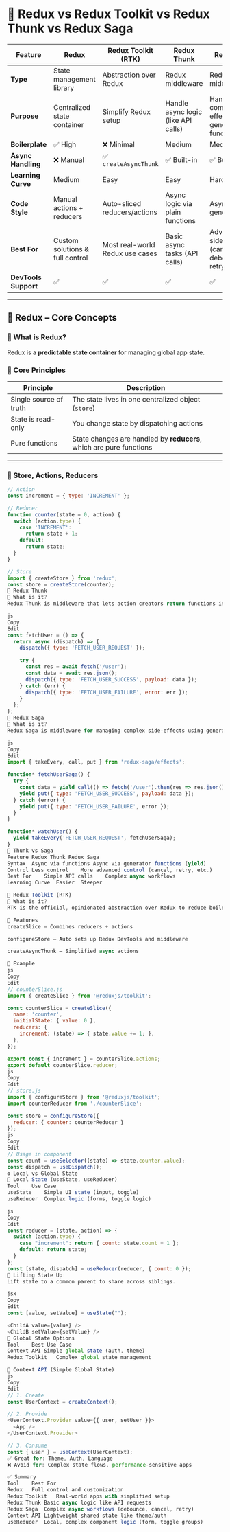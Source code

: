 # 🔁 Redux vs Redux Toolkit vs Redux Thunk vs Redux Saga

| **Feature**         | **Redux**                          | **Redux Toolkit (RTK)**             | **Redux Thunk**                         | **Redux Saga**                                       |
|---------------------|------------------------------------|-------------------------------------|------------------------------------------|------------------------------------------------------|
| **Type**            | State management library           | Abstraction over Redux              | Redux middleware                         | Redux middleware                                     |
| **Purpose**         | Centralized state container        | Simplify Redux setup                | Handle async logic (like API calls)      | Handle complex side-effects via generator functions |
| **Boilerplate**     | ✅ High                            | ❌ Minimal                          | Medium                                   | Medium                                               |
| **Async Handling**  | ❌ Manual                          | ✅ `createAsyncThunk`               | ✅ Built-in                              | ✅ Built-in                                          |
| **Learning Curve**  | Medium                             | Easy                                | Easy                                     | Hard                                                 |
| **Code Style**      | Manual actions + reducers          | Auto-sliced reducers/actions        | Async logic via plain functions          | Async flow via generator/yield                      |
| **Best For**        | Custom solutions & full control    | Most real-world Redux use cases     | Basic async tasks (API calls)            | Advanced side-effects (cancel, debounce, retry...)  |
| **DevTools Support**| ✅                                  | ✅                                   | ✅                                       | ✅                                                   |

---

## 📘 Redux – Core Concepts

### 🔹 What is Redux?

Redux is a **predictable state container** for managing global app state.

### 🔹 Core Principles

| Principle              | Description                                                                 |
|------------------------|-----------------------------------------------------------------------------|
| Single source of truth | The state lives in one centralized object (`store`)                         |
| State is read-only     | You change state by dispatching actions                                     |
| Pure functions         | State changes are handled by **reducers**, which are pure functions         |

---

### 🔹 Store, Actions, Reducers

```js
// Action
const increment = { type: 'INCREMENT' };

// Reducer
function counter(state = 0, action) {
  switch (action.type) {
    case 'INCREMENT':
      return state + 1;
    default:
      return state;
  }
}

// Store
import { createStore } from 'redux';
const store = createStore(counter);
🔁 Redux Thunk
🔹 What is it?
Redux Thunk is middleware that lets action creators return functions instead of plain objects.

js
Copy
Edit
const fetchUser = () => {
  return async (dispatch) => {
    dispatch({ type: 'FETCH_USER_REQUEST' });

    try {
      const res = await fetch('/user');
      const data = await res.json();
      dispatch({ type: 'FETCH_USER_SUCCESS', payload: data });
    } catch (err) {
      dispatch({ type: 'FETCH_USER_FAILURE', error: err });
    }
  };
};
🧬 Redux Saga
🔹 What is it?
Redux Saga is middleware for managing complex side-effects using generator functions.

js
Copy
Edit
import { takeEvery, call, put } from 'redux-saga/effects';

function* fetchUserSaga() {
  try {
    const data = yield call(() => fetch('/user').then(res => res.json()));
    yield put({ type: 'FETCH_USER_SUCCESS', payload: data });
  } catch (error) {
    yield put({ type: 'FETCH_USER_FAILURE', error });
  }
}

function* watchUser() {
  yield takeEvery('FETCH_USER_REQUEST', fetchUserSaga);
}
🔹 Thunk vs Saga
Feature	Redux Thunk	Redux Saga
Syntax	Async via functions	Async via generator functions (yield)
Control	Less control	More advanced control (cancel, retry, etc.)
Best For	Simple API calls	Complex async workflows
Learning Curve	Easier	Steeper

🧠 Redux Toolkit (RTK)
🔹 What is it?
RTK is the official, opinionated abstraction over Redux to reduce boilerplate and simplify setup.

🔹 Features
createSlice – Combines reducers + actions

configureStore – Auto sets up Redux DevTools and middleware

createAsyncThunk – Simplified async actions

🔹 Example
js
Copy
Edit
// counterSlice.js
import { createSlice } from '@reduxjs/toolkit';

const counterSlice = createSlice({
  name: 'counter',
  initialState: { value: 0 },
  reducers: {
    increment: (state) => { state.value += 1; },
  },
});

export const { increment } = counterSlice.actions;
export default counterSlice.reducer;
js
Copy
Edit
// store.js
import { configureStore } from '@reduxjs/toolkit';
import counterReducer from './counterSlice';

const store = configureStore({
  reducer: { counter: counterReducer }
});
js
Copy
Edit
// Usage in component
const count = useSelector((state) => state.counter.value);
const dispatch = useDispatch();
⚙️ Local vs Global State
🔹 Local State (useState, useReducer)
Tool	Use Case
useState	Simple UI state (input, toggle)
useReducer	Complex logic (forms, toggle logic)

js
Copy
Edit
const reducer = (state, action) => {
  switch (action.type) {
    case "increment": return { count: state.count + 1 };
    default: return state;
  }
};
const [state, dispatch] = useReducer(reducer, { count: 0 });
🔹 Lifting State Up
Lift state to a common parent to share across siblings.

jsx
Copy
Edit
const [value, setValue] = useState("");

<ChildA value={value} />
<ChildB setValue={setValue} />
🔹 Global State Options
Tool	Best Use Case
Context API	Simple global state (auth, theme)
Redux Toolkit	Complex global state management

🔌 Context API (Simple Global State)
js
Copy
Edit
// 1. Create
const UserContext = createContext();

// 2. Provide
<UserContext.Provider value={{ user, setUser }}>
  <App />
</UserContext.Provider>

// 3. Consume
const { user } = useContext(UserContext);
✅ Great for: Theme, Auth, Language
❌ Avoid for: Complex state flows, performance-sensitive apps

✅ Summary
Tool	Best For
Redux	Full control and customization
Redux Toolkit	Real-world apps with simplified setup
Redux Thunk	Basic async logic like API requests
Redux Saga	Complex async workflows (debounce, cancel, retry)
Context API	Lightweight shared state like theme/auth
useReducer	Local, complex component logic (form, toggle groups)
